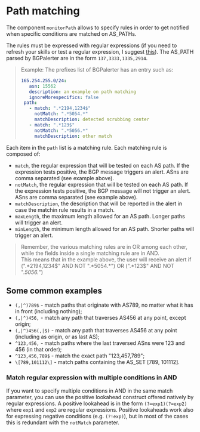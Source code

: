 # Path matching

The component `monitorPath` allows to specify rules in order to get notified when specific conditions are matched on AS_PATHs.

The rules must be expressed with regular expressions (if you need to refresh your skills or test a regular expression, I suggest [this](https://regex101.com/)).
The AS_PATH parsed by BGPalerter are in the form `137,3333,1335,2914`.

> Example: 
> The prefixes list of BGPalerter has an entry such as:
> ```yaml
> 165.254.255.0/24:
>    asn: 15562
>    description: an example on path matching
>    ignoreMorespecifics: false
>  path:
>    - match: ".*2194,1234$"
>      notMatch: ".*5054.*"
>      matchDescription: detected scrubbing center
>    - match: ".*123$"
>      notMatch: ".*5056.*"
>      matchDescription: other match
> ```

Each item in the `path` list is a matching rule.
Each matching rule is composed of:
* `match`, the regular expression that will be tested on each AS path. If the expression tests positive, the BGP message triggers an alert. ASns are comma separated (see example above).
* `notMatch`, the regular expression that will be tested on each AS path. If the expression tests positive, the BGP message will not trigger an alert. ASns are comma separated (see example above).
* `matchDescription`, the description that will be reported in the alert in case the matchin rule results in a match.
* `maxLength`, the maximum length allowed for an AS path. Longer paths will trigger an alert.
* `minLength`, the minimum length allowed for an AS path. Shorter paths will trigger an alert.

> Remember, the various matching rules are in OR among each other, while the fields inside a single matching rule are in AND.  
> This means that in the example above, the user will receive an alert if (".*2194,1234$" AND NOT ".*5054.*") OR (".*123$" AND NOT ".*5056.*") 

## Some common examples

* `(,|^)789$` - match paths that originate with AS789, no matter what it has in front (including nothing);
* `(,|^)456,` - match any path that traverses AS456 at any point, except origin;
* `(,|^)456(,|$)` - match any path that traverses AS456 at any point (including as origin, or as last AS);
* `^123,456,` - match paths where the last traversed ASns were 123 and 456 (in that order);
* `^123,456,789$` - match the exact path "123,457,789";
* `\[789,101112\]` - match paths containing the AS_SET [789, 101112].


### Match regular expression with multiple conditions in AND

If you want to specify multiple conditions in AND in the same match parameter, you can use the positive lookahead construct offered natively by regular expressions.
A positive lookahead is in the form `(?=exp1)(?=exp2)` where `exp1` and `exp2` are regular expressions.
Positive lookaheads work also for expressing negative conditions (e.g. `(?!exp)`), but in most of the cases this is redundant with the `notMatch` parameter.



